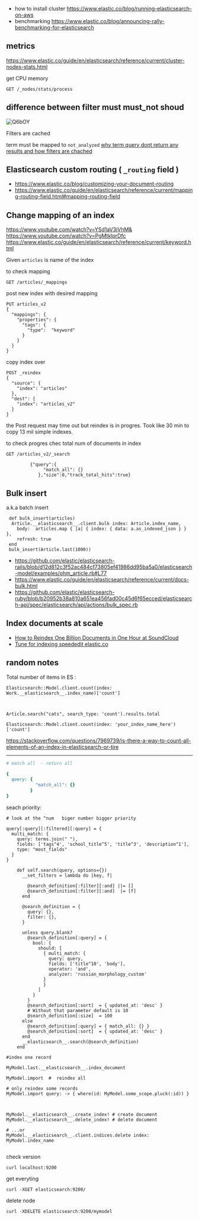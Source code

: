 * how to install cluster    https://www.elastic.co/blog/running-elasticsearch-on-aws
* benchmarking   https://www.elastic.co/blog/announcing-rally-benchmarking-for-elasticsearch

## metrics

https://www.elastic.co/guide/en/elasticsearch/reference/current/cluster-nodes-stats.html

get CPU memory

`GET /_nodes/stats/process` 


## difference between filter must must_not shoud

![Q6bOY](https://user-images.githubusercontent.com/721990/215467477-cb0407f3-a2a1-4db6-b1cb-dd4a62e45da1.png)

Filters are cached

term must be mapped to `not_analyzed` [why term query dont return any results and how filters are chached](https://www.elastic.co/guide/en/elasticsearch/guide/current/_finding_exact_values.html#_term_filter_with_text)

## Elasticsearch custom routing ( `_routing` field )

* https://www.elastic.co/blog/customizing-your-document-routing
* https://www.elastic.co/guide/en/elasticsearch/reference/current/mapping-routing-field.html#mapping-routing-field


## Change mapping of an index

https://www.youtube.com/watch?v=YSd1aV3iVhM&
https://www.youtube.com/watch?v=PgMtklprDfc
https://www.elastic.co/guide/en/elasticsearch/reference/current/keyword.html

Given `articles` is name of the index

to check mapping 

`GET /articles/_mappings`

post new index with desired mapping

```
PUT articles_v2
{
  "mappings": {
    "properties": {
      "tags": {
        "type":  "keyword"
      }
    }
  }
}
```

copy index over

```
POST _reindex
{
  "source": {
    "index": "articles"
  },
  "dest": {
    "index": "articles_v2"
  }
}
```

the Post request may time out but reindex is in progres. Took like 30 min to copy 13 mil simple indexes.

to check progres chec total num of documents in index 

```
GET /articles_v2/_search

         {"query":{
              "match_all": {}
            },"size":0,"track_total_hits":true}
```

## Bulk insert

a.k.a batch insert

     def bulk_insert(articles)
      Article.__elasticsearch__.client.bulk index: Article.index_name,
        body:  articles.map { |a| { index: { data: a.as_indexed_json } } },
        refresh: true
     end
     bulk_insert(Article.last(1000))
     
        
* https://github.com/elastic/elasticsearch-rails/blob/d12d812c3f52ac484cf73805ef41986dd95ba5a0/elasticsearch-model/examples/ohm_article.rb#L77  
* https://www.elastic.co/guide/en/elasticsearch/reference/current/docs-bulk.html 
* https://github.com/elastic/elasticsearch-ruby/blob/b20952b38a810a651ea456fad00c45d6f65ecced/elasticsearch-api/spec/elasticsearch/api/actions/bulk_spec.rb


## Index documents at scale 

* [How to Reindex One Billion Documents in One Hour at SoundCloud
](https://developers.soundcloud.com/blog/how-to-reindex-1-billion-documents-in-1-hour-at-soundcloud)
* [Tune for indexing speededit elastic.co](https://www.elastic.co/guide/en/elasticsearch/reference/current/tune-for-indexing-speed.html#_disable_refresh_and_replicas_for_initial_loads)


## random notes

Total number of items  in ES :

```
Elasticsearch::Model.client.count(index: Work.__elasticsearch__.index_name)['count']



Article.search("cats", search_type: 'count').results.total

Elasticsearch::Model.client.count(index: 'your_index_name_here')['count']
```

<https://stackoverflow.com/questions/7969739/is-there-a-way-to-count-all-elements-of-an-index-in-elasticsearch-or-tire>

-------------------------


```ruby
# match all  - return all

{
  query: {
           "match_all": {}
         }
}
```














seach priority:

```
# look at the ^num   biger number bigger priority

query[:query][:filtered][:query] = {
  multi_match: {
    query: terms.join(" "),
    fields: ['tags^4', 'school_title^5', 'title^3', 'description^1'],
    type: "most_fields"
  }
}
```




```
    def self.search(query, options={})
      __set_filters = lambda do |key, f|

        @search_definition[:filter][:and] ||= []
        @search_definition[:filter][:and]  |= [f]
      end

      @search_definition = {
        query: {},
        filter: {},
      }

      unless query.blank?
        @search_definition[:query] = {
          bool: {
            should: [
              { multi_match: {
                query: query,
                fields: ['title^10', 'body'],
                operator: 'and',
                analyzer: 'russian_morphology_custom'
              }
              }
            ]
          }
        }
        @search_definition[:sort]  = { updated_at: 'desc' }
        # Without that parameter default is 10
        @search_definition[:size]  = 100
      else
        @search_definition[:query] = { match_all: {} }
        @search_definition[:sort]  = { updated_at: 'desc' }
      end
      __elasticsearch__.search(@search_definition)
    end
```




```
#index one record

MyModel.last.__elasticsearch__.index_document
```

```
MyModel.import  #  reindex all

# only reindex some records
MyModel.import query: -> { where(id: MyModel.some_scope.pluck(:id)) }



MyModel.__elasticsearch__.create_index! # create document
MyModel.__elasticsearch__.delete_index! # delete document

# ...or
MyModel.__elasticsearch__.client.indices.delete index: MyModel.index_name


```

check version

`curl localhost:9200`

get everyting

`curl -XGET elasticsearch:9200/`

delete node

` curl -XDELETE elasticsearch:9200/mymodel `
